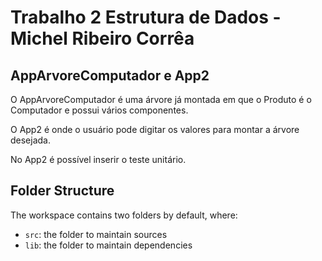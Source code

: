 # Trabalho 2 Estrutura de Dados -  Michel Ribeiro Corrêa


## AppArvoreComputador e App2

O AppArvoreComputador é uma árvore já montada em que o Produto é o Computador e possui vários componentes.


O App2 é onde o usuário pode digitar os valores para montar a árvore desejada.


No App2 é possível inserir o teste unitário.



## Folder Structure

The workspace contains two folders by default, where:

- `src`: the folder to maintain sources
- `lib`: the folder to maintain dependencies





